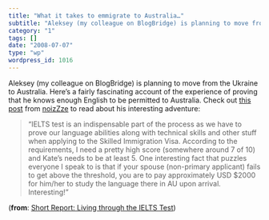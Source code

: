 ```yaml
---
title: "What it takes to emmigrate to Australia…"
subtitle: "Aleksey (my colleague on BlogBridge) is planning to move from the Ukraine to Australia. Here’s a fai..."
category: "1"
tags: []
date: "2008-07-07"
type: "wp"
wordpress_id: 1016
---
```

Aleksey (my colleague on BlogBridge) is planning to move from the Ukraine to Australia. Here’s a fairly fascinating account of the experience of proving that he knows enough English to be permitted to Australia. Check out [this post](http://feeds.feedburner.com/~r/noizZze/~3/122697961/) from [noizZze](http://blog.noizeramp.com) to read about his interesting adventure:
> “IELTS test is an indispensable part of the process as we have to prove our language abilities along with technical skills and other stuff when applying to the Skilled Immigration Visa. According to the requirements, I need a pretty high score (somewhere around 7 of 10) and Kate’s needs to be at least 5. One interesting fact that puzzles everyone I speak to is that if your spouse (non-primary applicant) fails to get above the threshold, you are to pay approximately USD $2000 for him/her to study the language there in AU upon arrival. Interesting!”

(**from**: [Short Report: Living through the IELTS Test](http://feeds.feedburner.com/~r/noizZze/~3/122697961/))